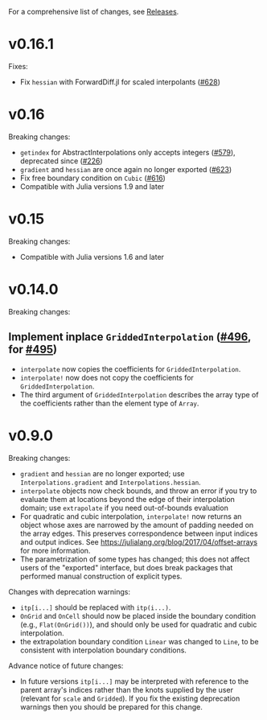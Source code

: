 For a comprehensive list of changes, see [Releases](https://github.com/JuliaMath/Interpolations.jl/releases).

# v0.16.1

Fixes:
- Fix `hessian` with ForwardDiff.jl for scaled interpolants ([#628](https://github.com/JuliaMath/Interpolations.jl/pull/628))

# v0.16

Breaking changes:
- `getindex` for AbstractInterpolations only accepts integers ([#579](https://github.com/JuliaMath/Interpolations.jl/pull/579)), deprecated since ([#226](https://github.com/JuliaMath/Interpolations.jl/pull/226))
- `gradient` and `hessian` are once again no longer exported ([#623](https://github.com/JuliaMath/Interpolations.jl/pull/623))
- Fix free boundary condition on `Cubic` ([#616](https://github.com/JuliaMath/Interpolations.jl/pull/616))
- Compatible with Julia versions 1.9 and later

# v0.15

Breaking changes:
- Compatible with Julia versions 1.6 and later

# v0.14.0

Breaking changes:

## Implement inplace `GriddedInterpolation` ([#496](https://github.com/JuliaMath/Interpolations.jl/pull/496), for [#495](https://github.com/JuliaMath/Interpolations.jl/issues/495))
- `interpolate` now copies the coefficients for `GriddedInterpolation`.
- `interpolate!` now does not copy the coefficients for `GriddedInterpolation`.
- The third argument of `GriddedInterpolation` describes the array type of the coefficients rather than the element type of `Array`.

# v0.9.0

Breaking changes:

- `gradient` and `hessian` are no longer exported; use `Interpolations.gradient` and
  `Interpolations.hessian`.
- `interpolate` objects now check bounds, and throw an error if you try to evaluate them
  at locations beyond the edge of their interpolation domain; use `extrapolate` if you need out-of-bounds evaluation
- For quadratic and cubic interpolation, `interpolate!` now returns an object whose axes
  are narrowed by the amount of padding needed on the array edges. This preserves correspondence
  between input indices and output indices. See https://julialang.org/blog/2017/04/offset-arrays
  for more information.
- The parametrization of some types has changed; this does not affect users of the "exported"
  interface, but does break packages that performed manual construction of explicit types.

Changes with deprecation warnings:

- `itp[i...]` should be replaced with `itp(i...)`.
- `OnGrid` and `OnCell` should now be placed inside the boundary condition (e.g., `Flat(OnGrid())`),
  and should only be used for quadratic and cubic interpolation.
- the extrapolation boundary condition `Linear` was changed to `Line`, to be consistent
  with interpolation boundary conditions.

Advance notice of future changes:

- In future versions `itp[i...]` may be interpreted with reference to the parent array's
  indices rather than the knots supplied by the user (relevant for `scale` and `Gridded`).
  If you fix the existing deprecation warnings then you should be prepared for this change.
